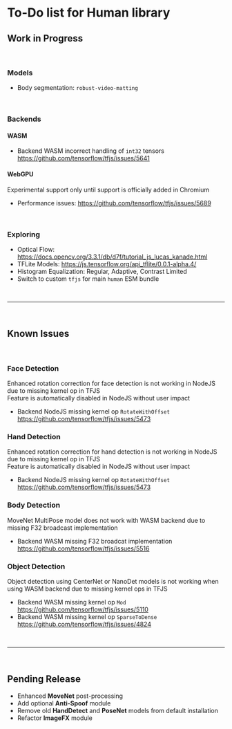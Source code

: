 # To-Do list for Human library

## Work in Progress

<br>

### Models

- Body segmentation: `robust-video-matting`

<br>

### Backends

#### WASM

- Backend WASM incorrect handling of `int32` tensors  
  <https://github.com/tensorflow/tfjs/issues/5641>

#### WebGPU

Experimental support only until support is officially added in Chromium
- Performance issues:
  <https://github.com/tensorflow/tfjs/issues/5689>

<br>

### Exploring

- Optical Flow: <https://docs.opencv.org/3.3.1/db/d7f/tutorial_js_lucas_kanade.html>
- TFLite Models: <https://js.tensorflow.org/api_tflite/0.0.1-alpha.4/>
- Histogram Equalization: Regular, Adaptive, Contrast Limited
- Switch to custom `tfjs` for main `human` ESM bundle

<br><hr><br>

## Known Issues

<br>

### Face Detection

Enhanced rotation correction for face detection is not working in NodeJS due to missing kernel op in TFJS  
Feature is automatically disabled in NodeJS without user impact  

- Backend NodeJS missing kernel op `RotateWithOffset`  
  <https://github.com/tensorflow/tfjs/issues/5473>  

### Hand Detection

Enhanced rotation correction for hand detection is not working in NodeJS due to missing kernel op in TFJS  
Feature is automatically disabled in NodeJS without user impact  

- Backend NodeJS missing kernel op `RotateWithOffset`  
  <https://github.com/tensorflow/tfjs/issues/5473>  

### Body Detection

MoveNet MultiPose model does not work with WASM backend due to missing F32 broadcast implementation

- Backend WASM missing F32 broadcat implementation  
  <https://github.com/tensorflow/tfjs/issues/5516>  

### Object Detection

Object detection using CenterNet or NanoDet models is not working when using WASM backend due to missing kernel ops in TFJS  

- Backend WASM missing kernel op `Mod`  
  <https://github.com/tensorflow/tfjs/issues/5110>  
- Backend WASM missing kernel op `SparseToDense`  
  <https://github.com/tensorflow/tfjs/issues/4824>  

<br><hr><br>

## Pending Release

- Enhanced **MoveNet** post-processing
- Add optional **Anti-Spoof** module
- Remove old **HandDetect** and **PoseNet** models from default installation
- Refactor **ImageFX** module
